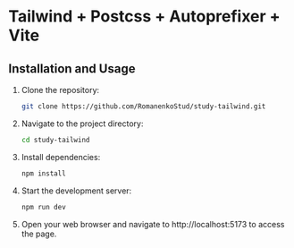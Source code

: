 # Tailwind + Postcss + Autoprefixer + Vite

## Installation and Usage

1. Clone the repository:

   ```sh
   git clone https://github.com/RomanenkoStud/study-tailwind.git

2. Navigate to the project directory:

    ```sh
    cd study-tailwind

3. Install dependencies:

    ```sh
    npm install

4. Start the development server:

    ```sh
    npm run dev

5. Open your web browser and navigate to http://localhost:5173 to access the page.
